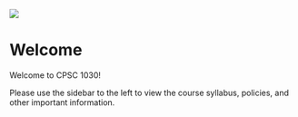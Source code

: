 ![](../images/header.jpg)

# Welcome

Welcome to CPSC 1030!

Please use the sidebar to the left to view the course syllabus, policies, and other important information.

